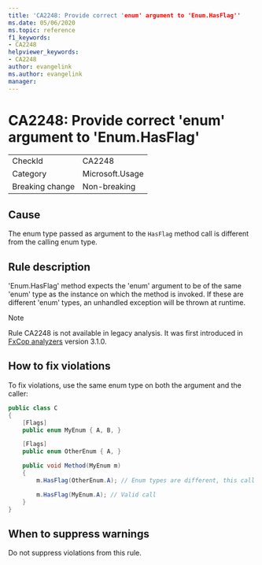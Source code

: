 ```yaml
---
title: 'CA2248: Provide correct 'enum' argument to 'Enum.HasFlag''
ms.date: 05/06/2020
ms.topic: reference
f1_keywords:
- CA2248
helpviewer_keywords:
- CA2248
author: evangelink
ms.author: evangelink
manager: 
---
```

# CA2248: Provide correct 'enum' argument to 'Enum.HasFlag'

|||
|-|-|
|CheckId|CA2248|
|Category|Microsoft.Usage|
|Breaking change|Non-breaking|

## Cause

The enum type passed as argument to the `HasFlag` method call is different from the calling enum type.

## Rule description

'Enum.HasFlag' method expects the 'enum' argument to be of the same 'enum' type as the instance on which the method is invoked. If these are different 'enum' types, an unhandled exception will be thrown at runtime.

> [!NOTE]
> Rule CA2248 is not available in legacy analysis. It was first introduced in [FxCop analyzers](https://www.nuget.org/packages/Microsoft.CodeAnalysis.FxCopAnalyzers) version 3.1.0.

## How to fix violations

To fix violations, use the same enum type on both the argument and the caller:

```csharp
public class C
{
    [Flags]
    public enum MyEnum { A, B, }

    [Flags]
    public enum OtherEnum { A, }

    public void Method(MyEnum m)
    {
        m.HasFlag(OtherEnum.A); // Enum types are different, this call will cause an `ArgumentException` to be thrown at runtime

        m.HasFlag(MyEnum.A); // Valid call
    }
}
```

## When to suppress warnings

Do not suppress violations from this rule.

